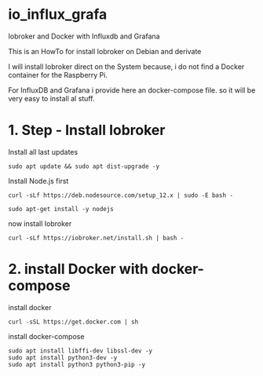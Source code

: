 # io_influx_grafa

Iobroker and Docker with Influxdb and Grafana

This is an HowTo for install Iobroker on Debian and derivate

I will install Iobroker direct on the System because, i do not find
a Docker container for the Raspberry Pi.

For InfluxDB and Grafana i provide here an docker-compose file.
so it will be very easy to install al stuff.


# 1. Step - Install Iobroker

Install all last updates
<pre><code>sudo apt update && sudo apt dist-upgrade -y
</code></pre>


Install Node.js first
<pre><code>curl -sLf https://deb.nodesource.com/setup_12.x | sudo -E bash -
</code></pre>
<pre><code>sudo apt-get install -y nodejs
</code></pre>
now install Iobroker
<pre><code>curl -sLf https://iobroker.net/install.sh | bash -
</code></pre>

# 2. install Docker with docker-compose 

install docker
<pre><code>curl -sSL https://get.docker.com | sh
</code></pre>

install docker-compose
<pre><code>sudo apt install libffi-dev libssl-dev -y
sudo apt install python3-dev -y
sudo apt install python3 python3-pip -y
</code></pre>


<pre><code>
</code></pre>
